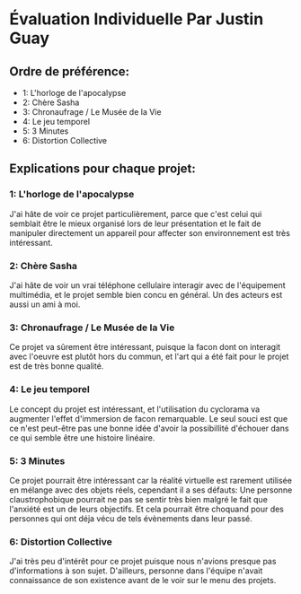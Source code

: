# Évaluation Individuelle Par Justin Guay

## Ordre de préférence:
-  1: L'horloge de l'apocalypse 
-  2: Chère Sasha
-  3: Chronaufrage / Le Musée de la Vie
-  4: Le jeu temporel
-  5: 3 Minutes
-  6: Distortion Collective

## Explications pour chaque projet:

### 1: L'horloge de l'apocalypse

J'ai hâte de voir ce projet particulièrement, parce que c'est celui qui semblait être le mieux organisé lors de leur présentation et le fait de manipuler directement un appareil pour affecter son environnement est très intéressant.


### 2: Chère Sasha
J'ai hâte de voir un vrai téléphone cellulaire interagir avec de l'équipement multimédia, et le projet semble bien concu en général. Un des acteurs est aussi un ami à moi.


### 3: Chronaufrage / Le Musée de la Vie
Ce projet va sûrement être intéressant, puisque la facon dont on interagit avec l'oeuvre est plutôt hors du commun, et l'art qui a été fait pour le projet est de très bonne qualité.


### 4: Le jeu temporel
Le concept du projet est intéressant, et l'utilisation du cyclorama va augmenter l'effet d'immersion de facon remarquable. Le seul souci est que ce n'est peut-être pas une bonne idée d'avoir la possibillité d'échouer dans ce qui semble être une histoire linéaire.

### 5: 3 Minutes
Ce projet pourrait être intéressant car la réalité virtuelle est rarement utilisée en mélange avec des objets réels, cependant il a ses défauts: Une personne claustrophobique pourrait ne pas se sentir très bien malgré le fait que l'anxiété est un de leurs objectifs. Et cela pourrait être choquand pour des personnes qui ont déja vécu de tels évènements dans leur passé.


### 6: Distortion Collective
J'ai très peu d'intérêt pour ce projet puisque nous n'avions presque pas d'informations à son sujet. D'ailleurs, personne dans l'équipe n'avait connaissance de son existence avant de le voir sur le menu des projets.

